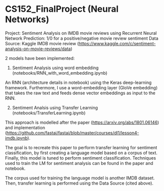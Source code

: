 # CS152_FinalProject (Neural Networks)

Project: Sentiment Analysis on IMDB movie reviews using Recurrent Neural Network
        Prediction: 1/0 for a positive/negative movie review sentiment
        Data Source: Kaggle IMDB movie review (https://www.kaggle.com/c/sentiment-analysis-on-movie-reviews/data)

2 models have been implemented:

1. Sentiment Analysis using word embedding (notebooks/RNN_with_word_embedding.ipynb)

  An RNN (architecture details in notebook) using the Keras deep-learning framework. Furthermore, I use a word-embedding layer
  (GloVe embedding) that takes the raw text and feeds dense vector embeddings as input to the RNN.
  
2. Sentiment Analsis using Transfer Learning (notebooks/TransferLearning.ipynb)
  
  This approach is modelled after the paper (https://arxiv.org/abs/1801.06146) and implementation (https://github.com/fastai/fastai/blob/master/courses/dl1/lesson4-imdb.ipynb).
  
  The goal is to recreate this paper to perform transfer learning for sentiment classification, by first creating a language model based on a corpus of text.
  Finally, this model is tuned to perform sentiment classification. Techniques used to train the LM for sentiment analysis can be found in the paper and notebook.
  
  The corpus used for training the language model is another IMDB dataset. Then, transfer learning is performed using the Data Source (cited above).
